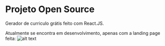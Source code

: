 # Projeto Open Source
Gerador de curriculo grátis feito com React.JS.

Atualmente se encontra em desenvolvimento, apenas com a landing page feita:
![alt text](https://github.com/henrique-nitatori/FreeCurriculumGenerator/blob/henrique/git%20images/curriculum.png)
